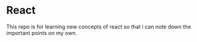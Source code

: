 # React
This repo is for learning new concepts of react so that i can note down the important points on my own.
